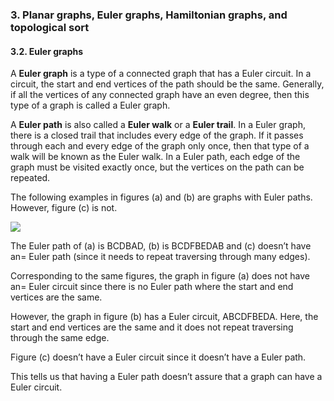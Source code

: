 ### 3. Planar graphs, Euler graphs, Hamiltonian graphs, and topological sort

#### 3.2. Euler graphs

A **Euler graph** is a type of a connected graph that has a Euler circuit. In a circuit, the start and end vertices of the path should be the same. Generally, if all the vertices of any connected graph have an even degree, then this type of a graph is called a Euler graph.

A **Euler path** is also called a **Euler walk** or a **Euler trail**. In a Euler graph, there is a closed trail that includes every edge of the graph. If it passes through each and every edge of the graph only once, then that type of a walk will be known as the Euler walk. In a Euler path, each edge of the graph must be visited exactly once, but the vertices on the path can be repeated.

The following examples in figures (a) and (b) are graphs with Euler paths. However, figure (c) is not.

  ![](../../../../meri-public/garden/b7a2de921d048ae27738608ba60c57c7.png)


The Euler path of (a) is BCDBAD, (b) is BCDFBEDAB and (c) doesn’t have an= Euler path (since it needs to repeat traversing through many edges).

Corresponding to the same figures, the graph in figure (a) does not have an= Euler circuit since there is no Euler path where the start and end vertices are the same.

However, the graph in figure (b) has a Euler circuit, ABCDFBEDA. Here, the start and end vertices are the same and it does not repeat traversing through the same edge.

Figure (c) doesn’t have a Euler circuit since it doesn’t have a Euler path.

This tells us that having a Euler path doesn’t assure that a graph can have a Euler circuit.